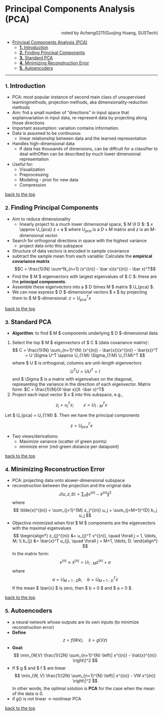 # Principal Components Analysis (PCA)
<div align="right">noted by Acheng0211(Guojing Huang, SUSTech)</div>

- [Principal Components Analysis (PCA)](#principal-components-analysis-pca)
    - [**1.** Introduction](#1-introduction)
    - [**2.** Finding Principal Components](#2-finding-principal-components)
    - [**3.** Standard PCA](#3-standard-pca)
    - [**4.** Minimizing Reconstruction Error](#4-minimizing-reconstruction-error)
    - [**5.** Autoencoders](#5-autoencoders)
___


### **1.** <big>Introduction</big>
- PCA: most popular instance of second main class of unsupervised learningmethods, projection methods, aka dimensionality-reduction methods
- Aim: fnd a small number of “directions” in input space that explainvariation in input data, re-represent data by projecting along those directions
- Important assumption: variation contains information.
- Data is assumed to be continuous:
    - linear relationship between data and the learned representation
- Handles high-dimensional data
    - If data has thousands of dimensions, can be diffcult for a classifier to deal withOften can be described by much lower dimensional representation
- Useful for:
   - Visualization
   - Preprocessing
   - Modeling - prior for new data
   - Compression


[back to the top](#principal-components-analysis-pca)

### **2.** <big>Finding Principal Components</big>
- Aim to reduce dimensionality
  - linearly project to a much lower dimensional space, $ M \ll D $: $ x \approx U_{pca} z + a $
  where $U_{pca}$ is a $D \times M$ matrix and $z$ is an $M$-dimensional vector.
- Search for orthogonal directions in space with the highest variance
  - project data onto this subspace
- Structure of data vectors is encoded in sample covariance
- subtract the sample mean from each variable: Calculate the **empirical covariance matrix** $$C = \frac{1}{N} \sum^N_{n=1} (x^{(n)} - \bar x)(x^{(n)} - \bar x)^T$$
- Find the $ M $ eigenvectors with largest eigenvalues of $ C $: these are the **principal components**.
- Assemble these eigenvectors into a $ D \times M $ matrix $ U_{pca} $.
- We can now express $ D $-dimensional vectors $ x $ by projecting them to $ M $-dimensional: $z = U_{pca}^T x$

[back to the top](#principal-components-analysis-pca)

### **3.** <big>Standard PCA</big>
- **Algorithm**: to find $ M $ components underlying $ D $-dimensional data

1. Select the top $ M $ eigenvectors of $ C $ (data covariance matrix):
   $$
   C = \frac{1}{N} \sum_{n=1}^{N} (x^{(n)} - \bar{x})(x^{(n)} - \bar{x})^T = U \Sigma U^T \approx U_{1:M} \Sigma_{1:M} U_{1:M}^T
   $$
   where $ U $ is orthogonal, columns are unit-length eigenvectors
   $$
   U^T U = U U^T = I
   $$
   and $ \Sigma $ is a matrix with eigenvalues on the diagonal, representing the variance in the direction of each eigenvector.
   Matrix form: $C = \frac{1}{N}(X-\bar x)(X -\bar x)^T$
2. Project each input vector $ x $ into this subspace, e.g.,

$$
z_j = u_j^T x; \qquad z = U_{1:M}^T x
$$

Let $ U_{pca} = U_{1:M} $. Then we have the principal components

$$
z = U_{pca}^T x
$$

- Two views/derivations:
    - Maximize variance (scatter of green points)
    - minimize error (red-green distance per datapoint)
  
[back to the top](#principal-components-analysis-pca)

### **4.** <big>Minimizing Reconstruction Error</big>
- PCA: projecting data onto alower-dimensional subspace
- reconstruction between the projection and the original data
$$ J(u, z, b) = \sum_{n} \left\| x^{(n)} - \tilde{x}^{(n)} \right\|^2 $$ where
$$ \tilde{x}^{(n)} = \sum_{j=1}^{M} z_j^{(n)} u_j + \sum_{j=M+1}^{D} b_j u_j $$
- Objective minimized when first $ M $ components are the eigenvectors with the maximal eigenvalues
$$
\begin{align*}
z_{j}^{(n)} &= u_{j}^T x^{(n)}, \quad \forall j = 1, \ldots, M; \\
b_{j} &= \bar{x}^T u_{j}, \quad \forall j = M+1, \ldots, D.
\end{align*}
$$ In the matrix form:
$$
x^{(n)} \approx \tilde{x}^{(n)} = U_{1:M} z^{(n)} + a
$$ where
$$
a = U_{M+1:D} b, \quad b = U_{M+1:D}^T \bar{x}
$$
If the mean $ \bar{x} $ is zero, then $ b = 0 $ and $ a = 0 $.
  
[back to the top](#principal-components-analysis-pca)

### **5.** <big>Autoencoders</big>
- a neural network whose outputs are its own inputs (to minimize reconstruction error)
- **Define**
$$
z = f(Wx); \quad \hat{x} = g(Vz)
$$
- **Goal:**
$$
\min_{W,V} \frac{1}{2N} \sum_{n=1}^{N} \left\| x^{(n)} - \hat{x}^{(n)} \right\|^2
$$
- If $ g $ and $ f $ are linear
$$
\min_{W, V} \frac{1}{2N} \sum_{n=1}^{N} \left\| x^{(n)} - VW x^{(n)} \right\|^2
$$
In other words, the optimal solution is **PCA** for the case when the mean of the data is 0.
- if $g()$ is not linear $\rightarrow$ nonlinear PCA

[back to the top](#principal-components-analysis-pca)

